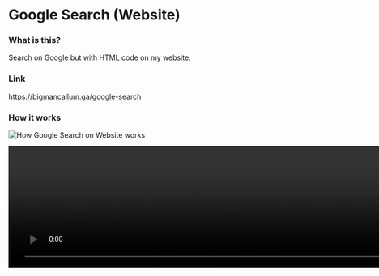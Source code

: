 # Google Search (Website)

### What is this?
Search on Google but with HTML code on my website.

### Link
https://bigmancallum.ga/google-search

### How it works
![How Google Search on Website works](https://media1.giphy.com/media/4asYHiHrBhUuRPfluk/giphy.gif?cid=6c09b952aef691b5515df12c66352c2561e99ed3f1f9e7b5&rid=giphy.gif&ct=g)


 <video autoplay loop muted width="4000" height="240">
  <source src="https://user-images.githubusercontent.com/47284263/147373288-66063631-ad0b-41f9-850b-136f6c4476b5.mp4" type="video/mp4">
Your browser does not support the video tag
</video>


